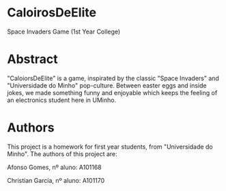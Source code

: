 # CaloirosDeElite
Space Invaders Game (1st Year College)

# Abstract
"CaloiorsDeElite" is a game, inspirated by the classic "Space Invaders" and "Universidade do Minho" pop-culture. Between easter eggs and inside jokes,
we made something funny and enjoyable which keeps the feeling of an electronics student here in UMinho.

# Authors
This project is a homework for first year students, from "Universidade do Minho". The authors of this project are:

Afonso Gomes, nº aluno: A101168

Christian García, nº aluno: A101170
